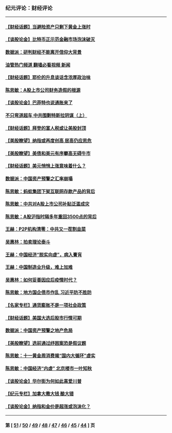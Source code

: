 ### 纪元评论：财经评论
---
#### [【财经话题】当避险资产只剩下黄金上涨时](../../pages/nsc1026/n12975626.md?06070330) 
#### [【谈股论金】比特币正示范金融市场泡沫破灭](../../pages/nsc1026/n12961769.md?06070330) 
#### [数据派：研判财经不能离开信仰大背景](../../pages/nsc1026/n12932684.md?06070330) 
#### [油管热门频道 翻墙必看视频 新闻](ok?06070330)
#### [【财经话题】耶伦的升息谈话含浓厚政治味](../../pages/nsc1026/n12927299.md?06070330) 
#### [陈思敏：A股上市公司财务造假的根源](../../pages/nsc1026/n11229323.md?06070330) 
#### [【谈股论金】巴菲特也说通胀来了](../../pages/nsc1026/n12922463.md?06070330) 
#### [不只弯道超车 中共围剿特斯拉阴谋（上）](../../pages/nsc1026/n12919595.md?06070330) 
#### [【财经话题】拜登的富人税或让美股封顶](../../pages/nsc1026/n12899125.md?06070330) 
#### [【美股瞭望】纳指或再度创高 居高仍应思危](../../pages/nsc1026/n12878350.md?06070330) 
#### [【美股瞭望】美债和美元有序攀高无碍牛市](../../pages/nsc1026/n12844459.md?06070330) 
#### [【财经话题】美元悄悄上涨意味着什么？](../../pages/nsc1026/n12798222.md?06070330) 
#### [数据派：中国资产预警之汇率崩塌](../../pages/nsc1026/n12774242.md?06070330) 
#### [陈思敏：蚂蚁集团下架互联网存款产品的背后](../../pages/nsc1026/n12719862.md?06070330) 
#### [陈思敏：中共对A股上市公司补贴泛滥成灾](../../pages/nsc1026/n12713263.md?06070330) 
#### [陈思敏：A股沪指时隔多年重回3500点的背后](../../pages/nsc1026/n12675538.md?06070330) 
#### [王赫：P2P机构清零：中共又一茬割韭菜](../../pages/nsc1026/n12614544.md?06070330) 
#### [吴惠林：拍卖理论泰斗](../../pages/nsc1026/n12591360.md?06070330) 
#### [王赫：中国经济“脱实向虚”，病入膏肓](../../pages/nsc1026/n12564946.md?06070330) 
#### [王赫：中国制造业升级，难上加难](../../pages/nsc1026/n12559461.md?06070330) 
#### [吴惠林：如何妥善因应后疫情时代？](../../pages/nsc1026/n12553885.md?06070330) 
#### [陈思敏：地方国企债市作乱 习近平防不胜防](../../pages/nsc1026/n12553384.md?06070330) 
#### [【名家专栏】通货膨胀不是一项社会政策](../../pages/nsc1026/n12528711.md?06070330) 
#### [【财经话题】美国大选后股市行情可期](../../pages/nsc1026/n12514949.md?06070330) 
#### [数据派：中国资产预警之地产危局](../../pages/nsc1026/n12490884.md?06070330) 
#### [【美股瞭望】选前通过纾困案恐是假议题](../../pages/nsc1026/n12487724.md?06070330) 
#### [陈思敏：十一黄金周消费揭“国内大循环”虚实](../../pages/nsc1026/n12468798.md?06070330) 
#### [陈思敏：中国经济“内虚” 北京楼市一叶知秋](../../pages/nsc1026/n12464918.md?06070330) 
#### [【谈股论金】华尔街为何如此喜爱川普](../../pages/nsc1026/n12460691.md?06070330) 
#### [【纪元专栏】加拿大撒大钱 酿大错](../../pages/nsc1026/n12406564.md?06070330) 
#### [【谈股论金】纳指和金价是超涨或泡沫化？](../../pages/nsc1026/n12315192.md?06070330) 

---
#### 第 [ [51](./51.md?06070330) / [50](./50.md?06070330) / [49](./49.md?06070330) / [48](./48.md?06070330) / [47](./47.md?06070330) / [46](./46.md?06070330) / [45](./45.md?06070330) / [44](./44.md?06070330) ] 页
